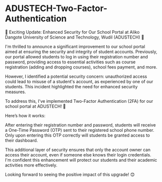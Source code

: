 # ADUSTECH-Two-Factor-Authentication
🚀 Exciting Update: Enhanced Security for Our School Portal at Aliko Dangote University of Science and Technology, Wudil (ADUSTECH) 🚀

I'm thrilled to announce a significant improvement to our school portal aimed at ensuring the security and integrity of student accounts. Previously, our portal allowed students to log in using their registration number and password, providing access to essential activities such as course registration (adding and dropping courses), school fees payment, and more.

However, I identified a potential security concern: unauthorized access could lead to misuse of a student's account, as experienced by one of our students. This incident highlighted the need for enhanced security measures.

To address this, I've implemented Two-Factor Authentication (2FA) for our school portal at ADUSTECH! 🎉

Here’s how it works:

After entering their registration number and password, students will receive a One-Time Password (OTP) sent to their registered school phone number.
Only upon entering this OTP correctly will students be granted access to their dashboard.

This additional layer of security ensures that only the account owner can access their account, even if someone else knows their login credentials. I'm confident this enhancement will protect our students and their academic activities more effectively.

Looking forward to seeing the positive impact of this upgrade! 😊
